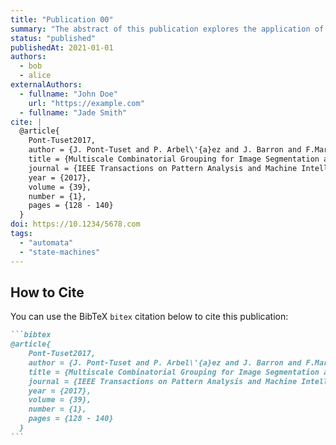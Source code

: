 ```yaml
---
title: "Publication 00"
summary: "The abstract of this publication explores the application of multiscale combinatorial grouping for image segmentation and object proposal generation. The authors propose a novel approach that combines multiple scales and combinatorial grouping to achieve accurate and efficient segmentation results. The method is evaluated on various datasets and compared to existing techniques, demonstrating its effectiveness in producing high-quality segmentations. The paper also discusses the potential applications of this approach in computer vision and pattern recognition tasks. Overall, this publication contributes to the field of image segmentation by introducing a robust and efficient method that can improve the performance of existing algorithms."
status: "published"
publishedAt: 2021-01-01
authors:
  - bob
  - alice
externalAuthors:
  - fullname: "John Doe"
    url: "https://example.com"
  - fullname: "Jade Smith"
cite: |
  @article{
    Pont-Tuset2017,
    author = {J. Pont-Tuset and P. Arbel\'{a}ez and J. Barron and F.Marques and J. Malik},
    title = {Multiscale Combinatorial Grouping for Image Segmentation and Object Proposal Generation},
    journal = {IEEE Transactions on Pattern Analysis and Machine Intelligence (TPAMI)},
    year = {2017},
    volume = {39},
    number = {1},
    pages = {128 - 140}
  }
doi: https://10.1234/5678.com
tags:
  - "automata"
  - "state-machines"
---
```


## How to Cite

You can use the BibTeX `bitex` citation below to cite this publication:

````markdown
```bibtex
@article{
    Pont-Tuset2017,
    author = {J. Pont-Tuset and P. Arbel\'{a}ez and J. Barron and F.Marques and J. Malik},
    title = {Multiscale Combinatorial Grouping for Image Segmentation and Object Proposal Generation},
    journal = {IEEE Transactions on Pattern Analysis and Machine Intelligence (TPAMI)},
    year = {2017},
    volume = {39},
    number = {1},
    pages = {128 - 140}
  }
```
````
